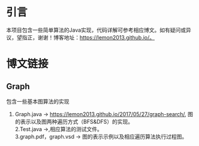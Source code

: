 # 引言
本项目包含一些简单算法的Java实现，代码详解可参考相应博文。如有疑问或异议，望指正，谢谢！博客地址：https://lemon2013.github.io/。
# 博文链接
## Graph
包含一些基本图算法的实现  

1. Graph.java -> https://lemon2013.github.io/2017/05/27/graph-search/, 图的表示以及图两种遍历方式（BFS&DFS）的实现。  
2.Test.java ->,相应算法的测试文件。  
3.graph.pdf，graph.vsd -> 图的表示示例以及相应遍历算法执行过程图。


